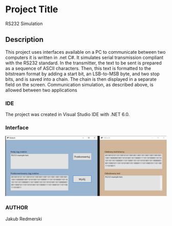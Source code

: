 # Project Title
RS232 Simulation

## Description
This project uses interfaces available on a PC to communicate between two computers it is written in .net C#. It simulates serial transmission compliant with the RS232 standard. In the transmitter, the text to be sent is prepared as a sequence of ASCII characters. Then, this text is formatted to the bitstream format by adding a start bit, an LSB-to-MSB byte, and two stop bits, and is saved into a chain. The chain is then displayed in a separate field on the screen. Communication simulation, as described above, is allowed between two applications 

### IDE
The project was created in Visual Studio IDE with .NET 6.0.

### Interface

![The application interface](Interface-1.png)

### AUTHOR
Jakub Redmerski
